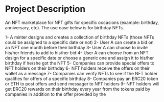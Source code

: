 # Project Description

An NFT marketplace for NFT gifts for specific occasions (example: birthday, anniversary, etc). The use case below is for birthday NFTs.

1- A minter designs and creates a collection of birthday NFTs (those NFTs could be assigned to a specific date or not)
2- User A can create a bid on an NFT one month before their birthday
3- User A can choose to invite his/her friends to add to his/her bid
4- User A can choose from an NFT design for a specific date or choose a generic one and assign it to his/her birthday if he/she got the NFT
5- Companies can provide special offers to NFT holders on their birthday
6- NFT holders receive the offers on their wallet as a message
7- Companies can verify NFTs to see if the NFT holder qualifies for offers of a specific birthday
8- Companies pay an ERC20 token or ETH to post offers and send messager to NFT holders
9- NFT holders will get ERC20 rewards on their birthday every year from the tokens paid by companies in addition to the offer provided by the 

